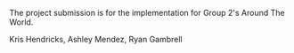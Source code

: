 The project submission is for the implementation for Group 2's Around The World. 

Kris Hendricks, Ashley Mendez, Ryan Gambrell 